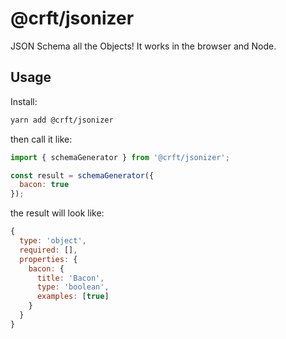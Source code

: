 # @crft/jsonizer

JSON Schema all the Objects! It works in the browser and Node.

## Usage

Install:

```bash
yarn add @crft/jsonizer
```

then call it like:

```js
import { schemaGenerator } from '@crft/jsonizer';

const result = schemaGenerator({
  bacon: true
});
```

the result will look like:

```js
{
  type: 'object',
  required: [],
  properties: {
    bacon: {
      title: 'Bacon',
      type: 'boolean',
      examples: [true]
    }
  }
}
```
